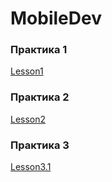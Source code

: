 # MobileDev

### Практика 1

  [Lesson1](https://github.com/EkaterinaBriskova/Lesson1)

### Практика 2

  [Lesson2](https://github.com/EkaterinaBriskova/Lesson2)

### Практика 3
  [Lesson3.1](https://github.com/EkaterinaBriskova/Lesson3)
